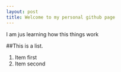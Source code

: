 ```yaml
---
layout: post
title: Welcome to my personal github page
---
```


I am jus learning how this things work

##This is a list.
  1. Item first
  2. Item second
  
